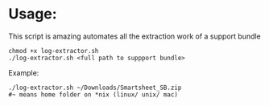 # Usage: 

This script is amazing automates all the extraction work of a support bundle 

    chmod +x log-extractor.sh
    ./log-extractor.sh <full path to suppport bundle>

Example: 

    ./log-extractor.sh ~/Downloads/Smartsheet_SB.zip
    #~ means home folder on *nix (linux/ unix/ mac) 

